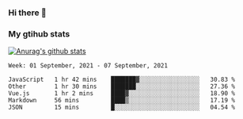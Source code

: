 ### Hi there 👋

### My gtihub stats

[![Anurag's github stats](https://github-readme-stats.vercel.app/api?username=gaozhidong)](https://github.com/gaozhidong/github-readme-stats)

<!--START_SECTION:waka-->
```text
Week: 01 September, 2021 - 07 September, 2021

JavaScript   1 hr 42 mins    ███████▓░░░░░░░░░░░░░░░░░   30.83 % 
Other        1 hr 30 mins    ███████░░░░░░░░░░░░░░░░░░   27.36 % 
Vue.js       1 hr 2 mins     ████▓░░░░░░░░░░░░░░░░░░░░   18.90 % 
Markdown     56 mins         ████▒░░░░░░░░░░░░░░░░░░░░   17.19 % 
JSON         15 mins         █░░░░░░░░░░░░░░░░░░░░░░░░   04.54 % 
```
<!--END_SECTION:waka-->